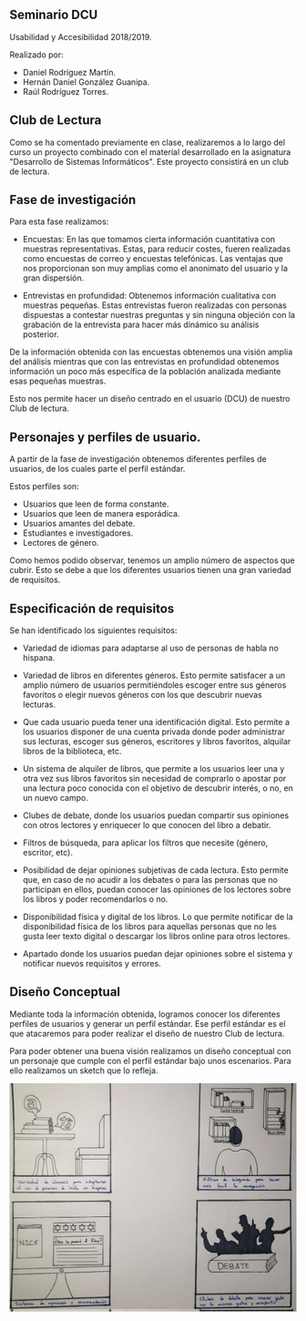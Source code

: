 ## Seminario DCU

Usabilidad y Accesibilidad 2018/2019.

Realizado por:
	
* Daniel Rodríguez Martín.
* Hernán Daniel González Guanipa.
* Raúl Rodríguez Torres.

## Club de Lectura

Como se ha comentado previamente en clase, realizaremos a lo largo del curso un proyecto combinado con el material desarrollado en la asignatura "Desarrollo de Sistemas Informáticos". Este proyecto consistirá en un club de lectura. 

## Fase de investigación

Para esta fase realizamos:

* Encuestas: En las que tomamos cierta información cuantitativa con muestras representativas. Estas, para reducir costes, fueren realizadas como encuestas de correo y encuestas telefónicas. Las ventajas que nos proporcionan son muy amplias como el anonimato del usuario y la gran dispersión.

* Entrevistas en profundidad: Obtenemos información cualitativa con muestras pequeñas. Estas entrevistas fueron realizadas con personas dispuestas a contestar nuestras preguntas y sin ninguna objeción con la grabación de la entrevista para hacer más dinámico su análisis posterior.

De la información obtenida con las encuestas obtenemos una visión amplia del análisis mientras que con las entrevistas en profundidad obtenemos información un poco más específica de la población analizada mediante esas pequeñas muestras.

Esto nos permite hacer un diseño centrado en el usuario (DCU) de nuestro Club de lectura.

## Personajes y perfiles de usuario.

A partir de la fase de investigación obtenemos diferentes perfiles de usuarios, de los cuales parte el perfil estándar. 

Estos perfiles son: 

* Usuarios que leen de forma constante.
* Usuarios que leen de manera esporádica.
* Usuarios amantes del debate.
* Estudiantes e investigadores.
* Lectores de género.

Como hemos podido observar, tenemos un amplio número de aspectos que cubrir. Esto se debe a que los diferentes usuarios tienen una gran variedad de requisitos.

## Especificación de requisitos

Se han identificado los siguientes requisitos:

* Variedad de idiomas para adaptarse al uso de personas de habla no hispana.

* Variedad de libros en diferentes géneros. Esto permite satisfacer a un amplio número de usuarios permitiéndoles escoger entre sus géneros favoritos o elegir nuevos géneros con los que descubrir nuevas lecturas.

* Que cada usuario pueda tener una identificación digital. Esto permite a los usuarios disponer de una cuenta privada donde poder administrar sus lecturas, escoger sus géneros, escritores y libros favoritos, alquilar libros de la biblioteca, etc.

* Un sistema de alquiler de libros, que permite a los usuarios leer una y otra vez sus libros favoritos sin necesidad de comprarlo o apostar por una lectura poco conocida con el objetivo de descubrir interés, o no, en un nuevo campo.

* Clubes de debate, donde los usuarios puedan compartir sus opiniones con otros lectores y enriquecer lo que conocen del libro a debatir.

* Filtros de búsqueda, para aplicar los filtros que necesite (género, escritor, etc).

* Posibilidad de dejar opiniones subjetivas de cada lectura. Esto permite que, en caso de no acudir a los debates o para las personas que no participan en ellos, puedan conocer las opiniones de los lectores sobre los libros y poder recomendarlos o no.

* Disponibilidad física y digital de los libros. Lo que permite notificar de la disponibilidad física de los libros para aquellas personas que no les gusta leer texto digital o descargar los libros online para otros lectores.

* Apartado donde los usuarios puedan dejar opiniones sobre el sistema y notificar nuevos requisitos y errores.

## Diseño Conceptual

Mediante toda la información obtenida, logramos conocer los diferentes perfiles de usuarios y generar un perfil estándar. Ese perfil estándar es el que atacaremos para poder realizar el diseño de nuestro Club de lectura. 

Para poder obtener una buena visión realizamos un diseño conceptual con un personaje que cumple con el perfil estándar bajo unos escenarios. Para ello realizamos un sketch que lo refleja.

![sketch](https://github.com/raulrgueztorres-ull/Usabilidad-y-Accesibilidad/blob/master/Seminario%20DCU/sketch.jpg)
